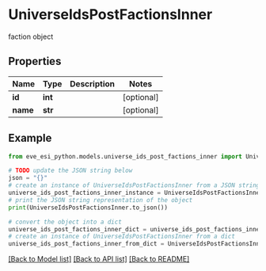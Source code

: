 # UniverseIdsPostFactionsInner

faction object

## Properties

Name | Type | Description | Notes
------------ | ------------- | ------------- | -------------
**id** | **int** |  | [optional] 
**name** | **str** |  | [optional] 

## Example

```python
from eve_esi_python.models.universe_ids_post_factions_inner import UniverseIdsPostFactionsInner

# TODO update the JSON string below
json = "{}"
# create an instance of UniverseIdsPostFactionsInner from a JSON string
universe_ids_post_factions_inner_instance = UniverseIdsPostFactionsInner.from_json(json)
# print the JSON string representation of the object
print(UniverseIdsPostFactionsInner.to_json())

# convert the object into a dict
universe_ids_post_factions_inner_dict = universe_ids_post_factions_inner_instance.to_dict()
# create an instance of UniverseIdsPostFactionsInner from a dict
universe_ids_post_factions_inner_from_dict = UniverseIdsPostFactionsInner.from_dict(universe_ids_post_factions_inner_dict)
```
[[Back to Model list]](../README.md#documentation-for-models) [[Back to API list]](../README.md#documentation-for-api-endpoints) [[Back to README]](../README.md)


